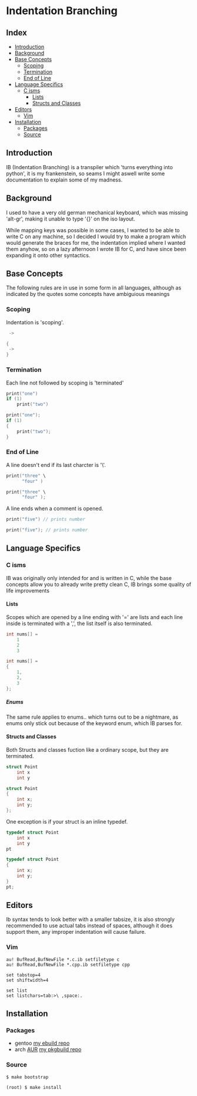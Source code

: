 # Indentation Branching

## Index

- [Introduction](#introduction)
- [Background](#background)
- [Base Concepts](#base-concepts)
    - [Scoping](#scoping)
    - [Termination](#termination)
    - [End of Line](#End-of-Line)
- [Language Specifics](#language-specifics)
    - [C isms](#c-isms)
        - [Lists](#lists)
        - [Structs and Classes](#structs-and-classes)
- [Editors](#editors)
    - [Vim](#vim)
- [Installation](#installation)
    - [Packages](#packages)
    - [Source](#source)

## Introduction

IB (Indentation Branching) is a transpiler which 'turns everything into python', it is my frankenstein, so seams I might aswell write some documentation to explain some of my madness.

## Background

I used to have a very old german mechanical keyboard, which was missing 'alt-gr', making it unable to type '{}' on the iso layout.

While mapping keys was possible in some cases, I wanted to be able to write C on any machine, so I decided I would try to make a program which would generate the braces for me, the indentation implied where I wanted them anyhow, so on a lazy afternoon I wrote IB for C, and have since been expanding it onto other syntactics.

## Base Concepts

The following rules are in use in some form in all languages, although as indicated by the quotes some concepts have ambiguious meanings

### Scoping

Indentation is 'scoping'.

~~~ C
 -> 
~~~
&#13;

~~~ C
{
 -> 
}
~~~ 

### Termination

Each line not followed by scoping is 'terminated'

~~~ C
print("one")
if (1)
    print("two")
~~~
&#13;

~~~ C
print("one");
if (1)
{
    print("two");
}
~~~

### End of Line

A line doesn't end if its last charcter is '\\'.

~~~ C
print("three" \
      "four" )
~~~
&#13;

~~~ C
print("three" \
      "four" );
~~~

A line ends when a comment is opened.

~~~ C
print("five") // prints number
~~~
&#13;

~~~ C
print("five"); // prints number
~~~

## Language Specifics

### C isms

IB was originally only intended for and is written in C, while the base concepts allow you to already write pretty clean C, IB brings some quality of life improvements 

#### Lists

Scopes which are opened by a line ending with '=' are lists and each line inside is terminated with a ',', the list itself is also terminated.

~~~ C
int nums[] =
    1
    2
    3
~~~
&#13;

~~~ C
int nums[] =
{
    1,
    2,
    3
};
~~~
##### Enums

The same rule applies to enums.. which turns out to be a nightmare, as enums only stick out because of the keyword enum, which IB parses for.

#### Structs and Classes

Both Structs and classes fuction like a ordinary scope, but they are terminated.

~~~ C
struct Point
    int x
    int y
~~~
&#13;

~~~ C
struct Point
{
    int x;
    int y;
};
~~~

One exception is if your struct is an inline typedef.

~~~ C
typedef struct Point
    int x
    int y
pt
~~~
&#13;

~~~C
typedef struct Point
{
    int x;
    int y;
}
pt;
~~~



## Editors

Ib syntax tends to look better with a smaller tabsize, it is also strongly recommended to use actual tabs instead of spaces, although it does support them, any improper indentation will cause failure.

### Vim

~~~ vim
au! BufRead,BufNewFile *.c.ib setfiletype c
au! BufRead,BufNewFile *.cpp.ib setfiletype cpp

set tabstop=4
set shiftwidth=4

set list
set listchars=tab:>\ ,space:.
~~~

## Installation

### Packages

- gentoo [my ebuild repo](https://github.com/Nik-Nothing/niki-gentoo)
- arch [AUR](https://aur.archlinux.org/packages/ib-git) [my pkgbuild repo](https://github.com/Nik-Nothing/niki-pacman)

### Source

~~~
$ make bootstrap

(root) $ make install
~~~
